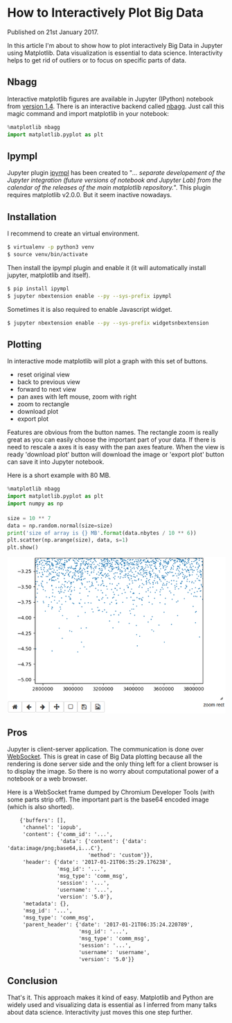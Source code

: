 <!doctype html>
<html>
<head>
<meta charset="UTF-8">
<title>How to Interactively Plot Big Data</title>
</head>
<body>

# How to Interactively Plot Big Data

Published on 21st January 2017.

In this article I'm about to show how to plot interactively Big Data in
Jupyter using Matplotlib. Data visualization is essential to data
science. Interactivity helps to get rid of outliers or to focus on
specific parts of data.

## Nbagg

Interactive matplotlib figures are available in Jupyter (IPython)
notebook from [version 1.4](https://pelson.github.io/2014/nbagg_backend/).
There is an interactive backend called
[nbagg](http://matplotlib.org/1.4.3/users/whats_new.html#the-nbagg-backend>).
Just call this magic command and import matplotlib in your notebook:

```python
%matplotlib nbagg
import matplotlib.pyplot as plt
```

## Ipympl

Jupyter plugin [ipympl](https://github.com/matplotlib/jupyter-matplotlib>)
has been created to "*... separate developement of the Jupyter integration
(future versions of notebook and Jupyter Lab) from the calendar of the
releases of the main matplotlib repository.*". This plugin requires
matplotlib v2.0.0. But it seem inactive nowadays.

## Installation

I recommend to create an virtual environment.

```bash
$ virtualenv -p python3 venv
$ source venv/bin/activate
```

Then install the ipympl plugin and enable it (it will automatically
install jupyter, matplotlib and itself).

```bash
$ pip install ipympl
$ jupyter nbextension enable --py --sys-prefix ipympl
```

Sometimes it is also required to enable Javascript widget.

```bash
$ jupyter nbextension enable --py --sys-prefix widgetsnbextension
```

## Plotting

In interactive mode matplotlib will plot a graph with this set of buttons.

- reset original view
- back to previous view
- forward to next view
- pan axes with left mouse, zoom with right
- zoom to rectangle
- download plot
- export plot

Features are obvious from the button names. The rectangle zoom is
really great as you can easily choose the important part of your data.
If there is need to rescale a axes it is easy with the pan axes feature.
When the view is ready 'download plot' button will download the image or
'export plot' button can save it into Jupyter notebook.

Here is a short example with 80 MB.

```python
%matplotlib nbagg
import matplotlib.pyplot as plt
import numpy as np

size = 10 ** 7
data = np.random.normal(size=size)
print('size of array is {} MB'.format(data.nbytes / 10 ** 6))
plt.scatter(np.arange(size), data, s=1)
plt.show()
```

![Matplotlib interactive plot.](images/interactive-plotting-0.png)

## Pros

Jupyter is client-server application. The communication is done over
[WebSocket](https://en.wikipedia.org/wiki/WebSocket). This is great
in case of Big Data plotting because all the rendering is done server
side and the only thing left for a client browser is to display the
image. So there is no worry about computational power of a notebook or a
web browser.

Here is a WebSocket frame dumped by Chromium Developer Tools (with some
parts strip off). The important part is the base64 encoded image (which
is also shorted).

```
    {'buffers': [],
     'channel': 'iopub',
     'content': {'comm_id': '...',
                 'data': {'content': {'data': 'data:image/png;base64,i...C'},
                          'method': 'custom'}},
     'header': {'date': '2017-01-21T06:35:29.176238',
                'msg_id': '...',
                'msg_type': 'comm_msg',
                'session': '...',
                'username': '...',
                'version': '5.0'},
     'metadata': {},
     'msg_id': '...',
     'msg_type': 'comm_msg',
     'parent_header': {'date': '2017-01-21T06:35:24.220789',
                       'msg_id': '...',
                       'msg_type': 'comm_msg',
                       'session': '...',
                       'username': 'username',
                       'version': '5.0'}}
```

## Conclusion

That's it. This approach makes it kind of easy. Matplotlib and Python are
widely used and visualizing data is essential as I inferred from many
talks about data science. Interactivity just moves this one step further.

</body>
</html>
